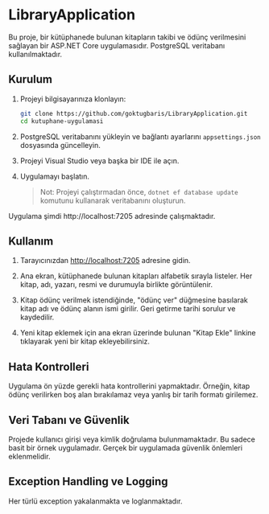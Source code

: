 # LibraryApplication

Bu proje, bir kütüphanede bulunan kitapların takibi ve ödünç verilmesini sağlayan bir ASP.NET Core uygulamasıdır. PostgreSQL veritabanı kullanılmaktadır.

## Kurulum

1. Projeyi bilgisayarınıza klonlayın:

    ```bash
    git clone https://github.com/goktugbaris/LibraryApplication.git
    cd kutuphane-uygulamasi
    ```

2. PostgreSQL veritabanını yükleyin ve bağlantı ayarlarını `appsettings.json` dosyasında güncelleyin.
3. Projeyi Visual Studio veya başka bir IDE ile açın.

4. Uygulamayı başlatın.

    > Not: Projeyi çalıştırmadan önce, `dotnet ef database update` komutunu kullanarak veritabanını oluşturun.

Uygulama şimdi http://localhost:7205 adresinde çalışmaktadır.

## Kullanım

1. Tarayıcınızdan [http://localhost:7205](http://localhost:7205) adresine gidin.

2. Ana ekran, kütüphanede bulunan kitapları alfabetik sırayla listeler. Her kitap, adı, yazarı, resmi ve durumuyla birlikte görüntülenir.

3. Kitap ödünç verilmek istendiğinde, "ödünç ver" düğmesine basılarak kitap adı ve ödünç alanın ismi girilir. Geri getirme tarihi sorulur ve kaydedilir.

4. Yeni kitap eklemek için ana ekran üzerinde bulunan "Kitap Ekle" linkine tıklayarak yeni bir kitap ekleyebilirsiniz.

## Hata Kontrolleri

Uygulama ön yüzde gerekli hata kontrollerini yapmaktadır. Örneğin, kitap ödünç verilirken boş alan bırakılamaz veya yanlış bir tarih formatı girilemez.

## Veri Tabanı ve Güvenlik

Projede kullanıcı girişi veya kimlik doğrulama bulunmamaktadır. Bu sadece basit bir örnek uygulamadır. Gerçek bir uygulamada güvenlik önlemleri eklenmelidir.

## Exception Handling ve Logging

Her türlü exception yakalanmakta ve loglanmaktadır.
